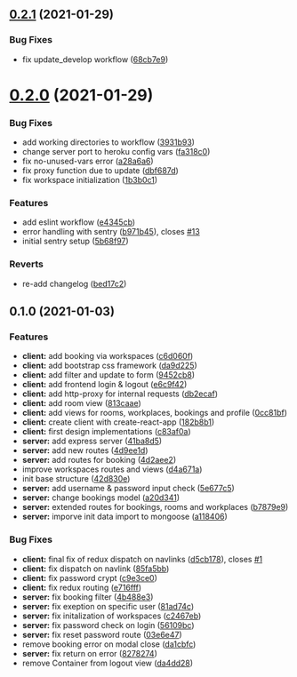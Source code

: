 ## [0.2.1](https://github.com/Elanum/workspace-booking/compare/v0.2.0...v0.2.1) (2021-01-29)


### Bug Fixes

* fix update_develop workflow ([68cb7e9](https://github.com/Elanum/workspace-booking/commit/68cb7e99c9e1a69ef6199f131b0afae8df7df4d9))

# [0.2.0](https://github.com/Elanum/workspace-booking/compare/v0.1.0...v0.2.0) (2021-01-29)


### Bug Fixes

* add working directories to workflow ([3931b93](https://github.com/Elanum/workspace-booking/commit/3931b934d3be8785cf38d86374756fc52cb8f080))
* change server port to heroku config vars ([fa318c0](https://github.com/Elanum/workspace-booking/commit/fa318c071f6e22e40d6728d7c3d993301538d4f7))
* fix no-unused-vars error ([a28a6a6](https://github.com/Elanum/workspace-booking/commit/a28a6a6e668cf18e098f4c63da2047336ed3a9e0))
* fix proxy function due to update ([dbf687d](https://github.com/Elanum/workspace-booking/commit/dbf687d5fa90b61f778520a9c200b4aaa43eeb22))
* fix workspace initialization ([1b3b0c1](https://github.com/Elanum/workspace-booking/commit/1b3b0c1227672e9fa1d21f7037d6a47cdffa3f6e))


### Features

* add eslint workflow ([e4345cb](https://github.com/Elanum/workspace-booking/commit/e4345cb7853895980ea2e1e5ee41b60354e3ea89))
* error handling with sentry ([b971b45](https://github.com/Elanum/workspace-booking/commit/b971b453f411bb2fdb454bc925f099e6b6fdb764)), closes [#13](https://github.com/Elanum/workspace-booking/issues/13)
* initial sentry setup ([5b68f97](https://github.com/Elanum/workspace-booking/commit/5b68f975c917c85817b2d99d4899180d9eebb30b))


### Reverts

* re-add changelog ([bed17c2](https://github.com/Elanum/workspace-booking/commit/bed17c286c9acd95e2f9f264e49ead09a80c5f06))

## 0.1.0 (2021-01-03)


### Features

* **client:** add booking via workspaces ([c6d060f](https://github.com/Elanum/workspace-booking/commit/c6d060fc4c41a8d999e2125afe06110c2d230ba9))
* **client:** add bootstrap css framework ([da9d225](https://github.com/Elanum/workspace-booking/commit/da9d225868dd854f509cfeaad88126b72fb474d6))
* **client:** add filter and update to form ([9452cb8](https://github.com/Elanum/workspace-booking/commit/9452cb8a1dba81d281647f29cab1342ad5e55f12))
* **client:** add frontend login & logout ([e6c9f42](https://github.com/Elanum/workspace-booking/commit/e6c9f42527735b0ce995efbe694b0cc15d4e0a83))
* **client:** add http-proxy for internal requests ([db2ecaf](https://github.com/Elanum/workspace-booking/commit/db2ecafa93b00ed071f87dc26d61bedf18a70d57))
* **client:** add room view ([813caae](https://github.com/Elanum/workspace-booking/commit/813caaea62a40479a35adee09b26aaac2448c7ab))
* **client:** add views for rooms, workplaces, bookings and profile ([0cc81bf](https://github.com/Elanum/workspace-booking/commit/0cc81bfeb2611973fdba3fae135a50be227f14bc))
* **client:** create client with create-react-app ([182b8b1](https://github.com/Elanum/workspace-booking/commit/182b8b1a1fae5bc3aaa368b457ea0a5af11ebe1b))
* **client:** first design implementations ([c83af0a](https://github.com/Elanum/workspace-booking/commit/c83af0ad21cb8589db5fa576b9128c1a253bbac7))
* **server:** add express server ([41ba8d5](https://github.com/Elanum/workspace-booking/commit/41ba8d53e6744183a656cff6a11acdff1815c287))
* **server:** add new routes ([4d9ee1d](https://github.com/Elanum/workspace-booking/commit/4d9ee1dc2b8335f9320734a2e5417c0d68242229))
* **server:** add routes for booking ([4d2aee2](https://github.com/Elanum/workspace-booking/commit/4d2aee2703c7eed5e360ca0c4477413a0046e585))
* improve workspaces routes and views ([d4a671a](https://github.com/Elanum/workspace-booking/commit/d4a671ace1b16f24417137918e87f2468bb4ee33))
* init base structure ([42d830e](https://github.com/Elanum/workspace-booking/commit/42d830e5cc7f981532880d1ec3df7d221304c7b3))
* **server:** add username & password input check ([5e677c5](https://github.com/Elanum/workspace-booking/commit/5e677c552f69823105c1c6a30c92024933989699))
* **server:** change bookings model ([a20d341](https://github.com/Elanum/workspace-booking/commit/a20d341a5a695c552ed84cfef78fe8ab254d9ed8))
* **server:** extended routes for bookings, rooms and workplaces ([b7879e9](https://github.com/Elanum/workspace-booking/commit/b7879e9052ea6cf3b511a87ef9584be5349821bc))
* **server:** imporve init data import to mongoose ([a118406](https://github.com/Elanum/workspace-booking/commit/a1184067b50896948e3bd0e9c7c73b4d909f4970))


### Bug Fixes

* **client:** final fix of redux dispatch on navlinks ([d5cb178](https://github.com/Elanum/workspace-booking/commit/d5cb178062d94657a225cb39855c2fee44c793a8)), closes [#1](https://github.com/Elanum/workspace-booking/issues/1)
* **client:** fix dispatch on navlink ([85fa5bb](https://github.com/Elanum/workspace-booking/commit/85fa5bb77deafffee253c259259165a8bd5dc66a))
* **client:** fix password crypt ([c9e3ce0](https://github.com/Elanum/workspace-booking/commit/c9e3ce00f68729ef41dc0f6e0b385583b425989a))
* **client:** fix redux routing ([e716fff](https://github.com/Elanum/workspace-booking/commit/e716fff74f1236333847738245de33d3cb096fc6))
* **server:** fix booking filter ([4b488e3](https://github.com/Elanum/workspace-booking/commit/4b488e374f0f34d087e4de8ea1eec70da30c8029))
* **server:** fix exeption on specific user ([81ad74c](https://github.com/Elanum/workspace-booking/commit/81ad74cac2a28be7ad4b1266b249170fe18ef143))
* **server:** fix initalization of workspaces ([c2467eb](https://github.com/Elanum/workspace-booking/commit/c2467ebc7f30540b0c9723357543ed1c56748cd0))
* **server:** fix password check on login ([56109bc](https://github.com/Elanum/workspace-booking/commit/56109bc796deac11dad87729c50c1024e318d258))
* **server:** fix reset password route ([03e6e47](https://github.com/Elanum/workspace-booking/commit/03e6e475bcfc8ebe3620a9f001dbae42f22aed8c))
* remove booking error on modal close ([da1cbfc](https://github.com/Elanum/workspace-booking/commit/da1cbfcd0eaa841bc726b30768c499f7f5b0f2b7))
* **server:** fix return on error ([8278274](https://github.com/Elanum/workspace-booking/commit/82782745428f4ed4a5622ac3f81c04e5c4814edd))
* remove Container from logout view ([da4dd28](https://github.com/Elanum/workspace-booking/commit/da4dd282a8d43e1dd35e42994724421142c0ff23))
